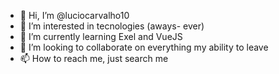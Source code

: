 - 👋 Hi, I’m @luciocarvalho10
- 👀 I’m interested in tecnologies (aways- ever)
- 🌱 I’m currently learning Exel and VueJS
- 💞️ I’m looking to collaborate on everything my ability to leave
- 📫 How to reach me, just search me

<!---
luciocarvalho10/luciocarvalho10 is a ✨ special ✨ repository because its `README.md` (this file) appears on your GitHub profile.
You can click the Preview link to take a look at your changes.
--->
